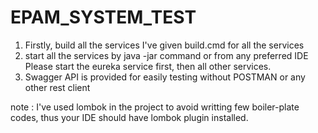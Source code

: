 # EPAM_SYSTEM_TEST

1. Firstly, build all the services
	I've given build.cmd for all the services
2. start all the services by java -jar command or from any preferred IDE
	Please start the eureka service first, then all other services.
3. Swagger API is provided for easily testing without POSTMAN or any other rest client

note : I've used lombok in the project to avoid writting few boiler-plate codes, thus your IDE should have lombok plugin installed. 

